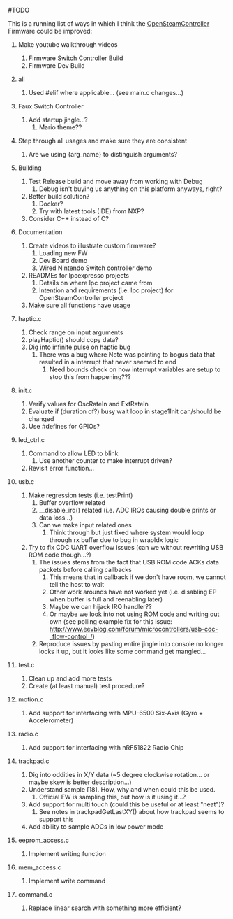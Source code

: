 #TODO

This is a running list of ways in which I think the [OpenSteamController](./OpenSteamController)
 Firmware could be improved:

1. Make youtube walkthrough videos
    1. Firmware Switch Controller Build
    1. Firmware Dev Build

1. all
    1. Used #elif where applicable... (see main.c changes...)

1. Faux Switch Controller
    1. Add startup jingle...?
        1. Mario theme??

1. Step through all usages and make sure they are consistent
    1. Are we using {arg_name} to distinguish arguments?

1. Building
    1. Test Release build and move away from working with Debug
        1. Debug isn't buying us anything on this platform anyways, right?
    1. Better build solution?
        1. Docker?
        1. Try with latest tools (IDE) from NXP?
    1. Consider C++ instead of C?
1. Documentation
    1. Create videos to illustrate custom firmware?
        1. Loading new FW
        1. Dev Board demo
        1. Wired Nintendo Switch controller demo
    1. READMEs for lpcexpresso projects
        1. Details on where lpc project came from
        1. Intention and requirements (i.e. lpc project) for OpenSteamController project
    1. Make sure all functions have usage 
1. haptic.c
    1. Check range on input arguments
    1. playHaptic() should copy data?
    1. Dig into infinite pulse on haptic bug
        1. There was a bug where Note was pointing to bogus data that resulted in a interrupt that never seemed to end
            1. Need bounds check on how interrupt variables are setup to stop this from happening???
1. init.c
    1. Verify values for OscRateIn and ExtRateIn
    1. Evaluate if (duration of?) busy wait loop in stage1Init can/should be changed
    1. Use #defines for GPIOs?
1. led_ctrl.c
    1. Command to allow LED to blink
        1. Use another counter to make interrupt driven?
    1. Revisit error function...
1. usb.c
    1. Make regression tests (i.e. testPrint)
        1. Buffer overflow related
        1. __disable_irq() related (i.e. ADC IRQs causing double prints or data loss...)
        1. Can we make input related ones
            1. Think through but just fixed where system would loop through rx buffer due to bug in wrapIdx logic
    1. Try to fix CDC UART overflow issues (can we without rewriting USB ROM code though...?)
        1. The issues stems from the fact that USB ROM code ACKs data packets before calling callbacks
            1. This means that in callback if we don't have room, we cannot tell the host to wait
            1. Other work arounds have not worked yet (i.e. disabling EP when buffer is full and reenabling later)
            1. Maybe we can hijack IRQ handler??
            1. Or maybe we look into not using ROM code and writing out own (see polling example fix for this issue: http://www.eevblog.com/forum/microcontrollers/usb-cdc-_flow-control_/)
        1. Reproduce issues by pasting entire jingle into console no longer locks it up, but it looks like some command get mangled...
1. test.c
    1. Clean up and add more tests
    1. Create (at least manual) test procedure?
1. motion.c
    1. Add support for interfacing with MPU-6500 Six-Axis (Gyro + Accelerometer)
1. radio.c
    1. Add support for interfacing with nRF51822 Radio Chip
1. trackpad.c
    1. Dig into oddities in X/Y data (~5 degree clockwise rotation... or maybe skew is better description...)
    1. Understand sample [18]. How, why and when could this be used.
        1. Official FW is sampling this, but how is it using it...?
    1. Add support for multi touch (could this be useful or at least "neat")?
        1. See notes in trackpadGetLastXY() about how trackpad seems to support this
    1. Add ability to sample ADCs in low power mode
1. eeprom_access.c
    1. Implement writing function
1. mem_access.c
    1. Implement write command
1. command.c
    1. Replace linear search with something more efficient?


